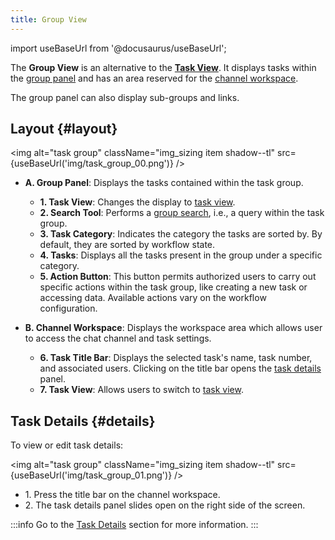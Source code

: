 ```yaml
---
title: Group View
---
```

import useBaseUrl from '@docusaurus/useBaseUrl'; 

The **Group View** is an alternative to the [**Task View**](/docs/documentation/client/tasks/taskview). It displays tasks within the [group panel](/docs/documentation/client/groups#group-view) and has an area reserved for the [channel workspace](/docs/documentation/client/channels).

The group panel can also display sub-groups and links.

## Layout {#layout}

<img alt="task group" className="img_sizing item shadow--tl" src={useBaseUrl('img/task_group_00.png')} />
<br/>

- **<span className="badge badge--danger">A.</span> Group Panel**: Displays the tasks contained within the task group. 
  - **<span className="badge badge--success">1.</span> Task View**: Changes the display to [task view](/docs/documentation/client/tasks/taskview).
  - **<span className="badge badge--success">2.</span> Search Tool**: Performs a [group search](/docs/documentation/client/client_search#group-search), i.e., a query within the task group.
  - **<span className="badge badge--warning">3.</span> Task Category**: Indicates the category the tasks are sorted by. By default, they are sorted by workflow state.
  - **<span className="badge badge--warning">4.</span> Tasks**: Displays all the tasks present in the group under a specific category.
  - **<span className="badge badge--warning">5.</span> Action Button**: This button permits authorized users to carry out specific actions within the task group, like creating a new task or accessing data. Available actions vary on the workflow configuration.

- **<span className="badge badge--danger">B.</span> Channel Workspace**: Displays the workspace area which allows user to access the chat channel and task settings.
  - **<span className="badge badge--info">6.</span> Task Title Bar**: Displays the selected task's name, task number, and associated users. Clicking on the title bar opens the [task details](/docs/documentation/client/tasks/task_details) panel.
  - **<span className="badge badge--info">7.</span> Task View**: Allows users to switch to [task view](/docs/documentation/client/tasks/taskview).


## Task Details {#details}
To view or edit task details:

<img alt="task group" className="img_sizing item shadow--tl" src={useBaseUrl('img/task_group_01.png')} />
<br/>

- <span className="badge badge--danger">1.</span> Press the title bar on the channel workspace.
- <span className="badge badge--danger">2.</span> The task details panel slides open on the right side of the screen.

:::info
Go to the [Task Details](/docs/documentation/client/tasks/task_details) section for more information.
:::
